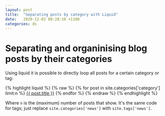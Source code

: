```yaml
---
layout: post
title:  "Separating posts by category with Liquid"
date:   2020-12-02 00:28:16 +1100
categories: ds
---
```


<h1><b>Separating and organinising blog posts by their categories</b></h1>

Using liquid it is possible to directly loop all posts for a certain category or tag:

{% highlight liquid %}
{% raw %}
 {% for post in site.categories['category'] limit:n %}
    <a href="{{ post.url }}">{{ post.title }}</a>
  {% endfor %}
{% endraw %}
{% endhighlight %}

Where `n` is the (maximum) number of posts that show. It's the same code for tags; just replace `site.categories['news']` with `site.tags['news']`.

